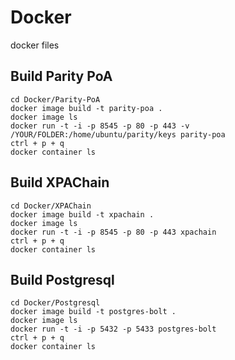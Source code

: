 # Docker
docker files

## Build Parity PoA
```shell
cd Docker/Parity-PoA
docker image build -t parity-poa .
docker image ls
docker run -t -i -p 8545 -p 80 -p 443 -v /YOUR/FOLDER:/home/ubuntu/parity/keys parity-poa
ctrl + p + q
docker container ls
```

## Build XPAChain
```shell
cd Docker/XPAChain
docker image build -t xpachain .
docker image ls
docker run -t -i -p 8545 -p 80 -p 443 xpachain
ctrl + p + q
docker container ls
```

## Build Postgresql
```shell
cd Docker/Postgresql
docker image build -t postgres-bolt .
docker image ls
docker run -t -i -p 5432 -p 5433 postgres-bolt
ctrl + p + q
docker container ls
```